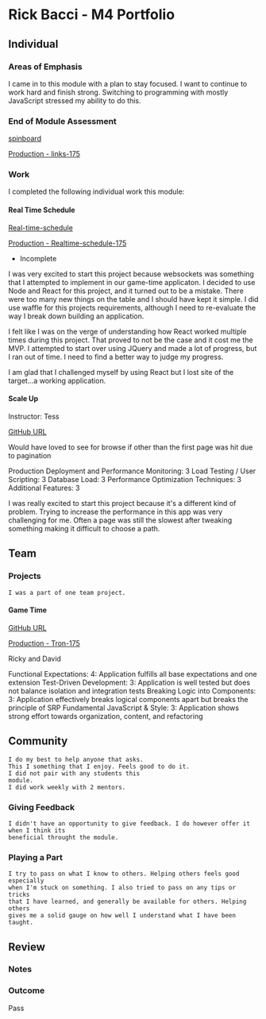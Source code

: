 # Rick Bacci - M4 Portfolio

## Individual

### Areas of Emphasis
  I came in to this module with a plan to stay focused.
  I want to continue to work hard and finish strong.
  Switching to programming with mostly JavaScript stressed my ability
  to do this.


### End of Module Assessment

  [spinboard](https://github.com/RickBacci/spinboard)

  [Production - links-175](http://links-175.herokuapp.com/)



### Work

I completed the following individual work this module:


#### Real Time Schedule

  [Real-time-schedule](https://github.com/RickBacci/real-time-schedule)

  [Production - Realtime-schedule-175](http://realtime-schedule-175.herokuapp.com/)

* Incomplete

I was very excited to start this project because websockets was something
that I attempted to implement in our game-time applicaton.
I decided to use Node and React for this project, and it turned out to be
a mistake. There were too many new things on the table and I should have
kept it simple. I did use waffle for this projects requirements, although I
need to re-evaluate the way I break down building an application.

I felt like I was on the verge of understanding how React worked multiple
times during this project. That proved to not be the case and it cost me the
MVP. I attempted to start over using JQuery and made a lot of progress, but
I ran out of time. I need to find a better way to judge my progress.

I am glad that I challenged myself by using React but I lost site of the
target...a working application.


#### Scale Up

Instructor: Tess

   [GitHub URL](https://github.com/RickBacci/keevah)

Would have loved to see for browse if other than the first page was hit due to pagination

Production Deployment and Performance Monitoring: 3
Load Testing / User Scripting: 3
Database Load: 3
Performance Optimization Techniques: 3
Additional Features: 3

I was really excited to start this project because it's a different kind of
problem. Trying to increase the performance in this app was very challenging
for me. Often a page was still the slowest after tweaking something making
it difficult to choose a path.


## Team

### Projects

    I was a part of one team project.

#### Game Time

   [GitHub URL](https://github.com/RickBacci/tron)

   [Production - Tron-175](http://tron-175.herokuapp.com/)


Ricky and David

Functional Expectations: 4: Application fulfills all base expectations and one
                          extension
Test-Driven Development: 3: Application is well tested but does not balance
                         isolation and integration tests
Breaking Logic into Components: 3: Application effectively breaks logical
                                components apart but breaks the principle of SRP
Fundamental JavaScript & Style: 3: Application shows strong effort towards
                                organization, content, and refactoring


## Community

    I do my best to help anyone that asks.
    This I something that I enjoy. Feels good to do it.
    I did not pair with any students this
    module.
    I did work weekly with 2 mentors.

### Giving Feedback

    I didn't have an opportunity to give feedback. I do however offer it when I think its
    beneficial throught the module.

### Playing a Part

    I try to pass on what I know to others. Helping others feels good especially
    when I'm stuck on something. I also tried to pass on any tips or tricks
    that I have learned, and generally be available for others. Helping others
    gives me a solid gauge on how well I understand what I have been taught.

## Review

### Notes


### Outcome

Pass
